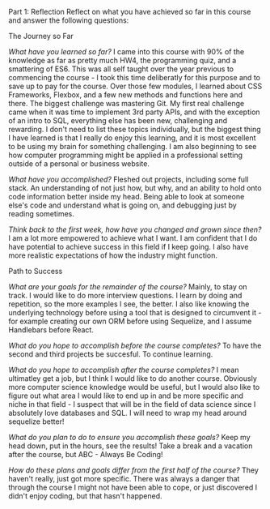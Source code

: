 Part 1: Reflection
Reflect on what you have achieved so far in this course and answer the following questions:

The Journey so Far

_What have you learned so far?_
I came into this course with 90% of the knowledge as far as pretty much HW4, the programming quiz, and a smattering of ES6. This was all self taught over the year previous to commencing the course - I took this time deliberatly for this purpose and to save up to pay for the course. Over those few modules, I learned about CSS Frameworks, Flexbox, and a few new methods and functions here and there. The biggest challenge was mastering Git. My first real challenge came when it was time to implement 3rd party APIs, and with the exception of an intro to SQL, everything else has been new, challenging and rewarding. I don't need to list these topics individually, but the biggest thing I have learned is that I really do enjoy this learning, and it is most excellent to be using my brain for something challenging. I am also beginning to see how computer programming might be applied in a professional setting outside of a personal or business website.

_What have you accomplished?_
Fleshed out projects, including some full stack. An understanding of not just how, but why, and an ability to hold onto code information better inside my head. Being able to look at someone else's code and understand what is going on, and debugging just by reading sometimes.

_Think back to the first week, how have you changed and grown since then?_
I am a lot more empowered to achieve what I want. I am confident that I do have potential to achieve success in this field if I keep going. I also have more realistic expectations of how the industry might function.

Path to Success

_What are your goals for the remainder of the course?_
Mainly, to stay on track. I would like to do more interview questions. I learn by doing and repetition, so the more examples I see, the better. I also like knowing the underlying technology before using a tool that is designed to circumvent it - for example creating our own ORM before using Sequelize, and I assume Handlebars before React.

_What do you hope to accomplish before the course completes?_
To have the second and third projects be succesful. To continue learning.

_What do you hope to accomplish after the course completes?_
I mean ultimatley get a job, but I think I would like to do another course. Obviously more computer science knowledge would be useful, but I would also like to figure out what area I would like to end up in and be more specific and niche in that field - I suspect that will be in the field of data science since I absolutely love databases and SQL. I will need to wrap my head around sequelize better!

_What do you plan to do to ensure you accomplish these goals?_
Keep my head down, put in the hours, see the results! Take a break and a vacation after the course, but ABC - Always Be Coding!

_How do these plans and goals differ from the first half of the course?_
They haven't really, just got more specific. There was always a danger that through the course I might not have been able to cope, or just discovered I didn't enjoy coding, but that hasn't happened.
